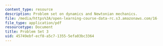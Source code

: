 ```yaml
---
content_type: resource
description: Problem set on dynamics and Newtonian mechanics.
file: /media/https%3A/open-learning-course-data-rc.s3.amazonaws.com/16-07-dynamics-fall-2009/45749ebfecf8a5c713555efa03bc3364_MIT16_07F09_hw03.pdf
file_type: application/pdf
resourcetype: Document
title: Problem Set 3
uid: 45749ebf-ecf8-a5c7-1355-5efa03bc3364
---
```

